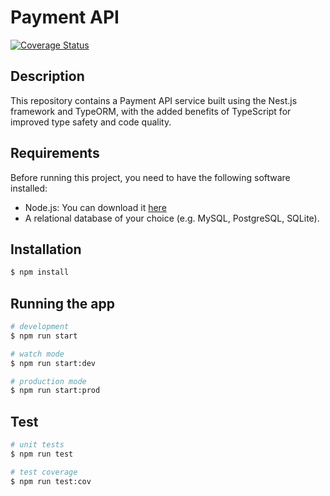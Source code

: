 # Payment API

[![Coverage Status](https://coveralls.io/repos/github/DanielDLJ/Payment/badge.svg?branch=master)](https://coveralls.io/github/DanielDLJ/Payment?branch=master)

## Description

This repository contains a Payment API service built using the Nest.js framework and TypeORM, with the added benefits of TypeScript for improved type safety and code quality.

## Requirements

Before running this project, you need to have the following software installed:

- Node.js: You can download it [here](https://nodejs.org/en)
- A relational database of your choice (e.g. MySQL, PostgreSQL, SQLite).

## Installation

```bash
$ npm install
```

## Running the app

```bash
# development
$ npm run start

# watch mode
$ npm run start:dev

# production mode
$ npm run start:prod
```

## Test

```bash
# unit tests
$ npm run test

# test coverage
$ npm run test:cov
```
